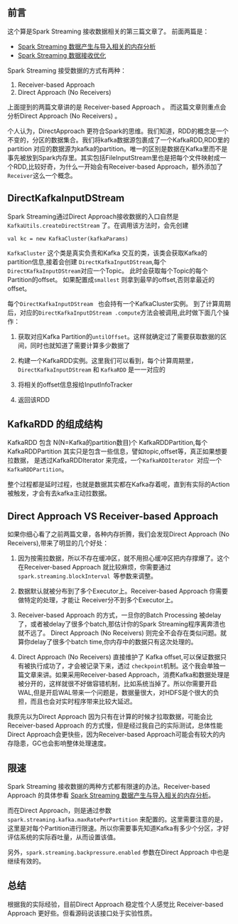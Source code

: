 ## 前言
这个算是Spark Streaming 接收数据相关的第三篇文章了。 前面两篇是：

*  [Spark Streaming 数据产生与导入相关的内存分析](http://www.jianshu.com/p/9e44d3fd62af)
* [Spark Streaming 数据接收优化](http://www.jianshu.com/p/a1526fbb2be4)

Spark Streaming 接受数据的方式有两种：

1. Receiver-based Approach
2. Direct Approach (No Receivers)

上面提到的两篇文章讲的是 Receiver-based Approach 。 而这篇文章则重点会分析Direct Approach (No Receivers) 。

个人认为，DirectApproach 更符合Spark的思维。我们知道，RDD的概念是一个不变的，分区的数据集合。我们将kafka数据源包裹成了一个KafkaRDD,RDD里的partition 对应的数据源为kafka的partition。唯一的区别是数据在Kafka里而不是事先被放到Spark内存里。其实包括FileInputStream里也是把每个文件映射成一个RDD,比较好奇，为什么一开始会有Receiver-based Approach，额外添加了`Receiver`这么一个概念。


## DirectKafkaInputDStream

Spark Streaming通过Direct Approach接收数据的入口自然是`KafkaUtils.createDirectStream` 了。在调用该方法时，会先创建

    val kc = new KafkaCluster(kafkaParams)

`KafkaCluster` 这个类是真实负责和Kafka 交互的类，该类会获取Kafka的partition信息,接着会创建 `DirectKafkaInputDStream`,每个`DirectKafkaInputDStream`对应一个Topic。 此时会获取每个Topic的每个Partition的offset。 如果配置成`smallest` 则拿到最早的offset,否则拿最近的offset。

每个`DirectKafkaInputDStream ` 也会持有一个KafkaCluster实例。
到了计算周期后，对应的`DirectKafkaInputDStream .compute`方法会被调用,此时做下面几个操作：

1. 获取对应Kafka Partition的`untilOffset`。这样就确定过了需要获取数据的区间，同时也就知道了需要计算多少数据了

2. 构建一个KafkaRDD实例。这里我们可以看到，每个计算周期里，`DirectKafkaInputDStream` 和 `KafkaRDD` 是一一对应的

3. 将相关的offset信息报给InputInfoTracker

4. 返回该RDD

## KafkaRDD 的组成结构

KafkaRDD 包含 N(N=Kafka的partition数目)个 KafkaRDDPartition,每个KafkaRDDPartition 其实只是包含一些信息，譬如topic,offset等，真正如果想要拉数据， 是透过KafkaRDDIterator 来完成，一个`KafkaRDDIterator `对应一个 `KafkaRDDPartition`。

整个过程都是延时过程，也就是数据其实都在Kafka存着呢，直到有实际的Action被触发，才会有去kafka主动拉数据。

##  Direct Approach VS Receiver-based Approach  

如果你细心看了之前两篇文章，各种内存折腾，我们会发现Direct Approach (No Receivers),带来了明显的几个好处：

1. 因为按需拉数据，所以不存在缓冲区，就不用担心缓冲区把内存撑爆了。这个在Receiver-based Approach 就比较麻烦，你需要通过`spark.streaming.blockInterval `等参数来调整。

2. 数据默认就被分布到了多个Executor上。Receiver-based Approach 你需要做特定的处理，才能让 Receiver分不到多个Executor上。

3. Receiver-based Approach 的方式，一旦你的Batch Processing 被delay了，或者被delay了很多个batch,那估计你的Spark Streaming程序离奔溃也就不远了。 Direct Approach (No Receivers) 则完全不会存在类似问题。就算你delay了很多个batch time,你内存中的数据只有这次处理的。

4. Direct Approach (No Receivers) 直接维护了 Kafka offset,可以保证数据只有被执行成功了，才会被记录下来，透过 `checkpoint`机制。这个我会单独一篇文章来讲。如果采用Receiver-based Approach，消费Kafka和数据处理是被分开的，这样就很不好做容错机制，比如系统当掉了。所以你需要开启WAL,但是开启WAL带来一个问题是，数据量很大，对HDFS是个很大的负担，而且也会对实时程序带来比较大延迟。 

我原先以为Direct Approach 因为只有在计算的时候才拉取数据，可能会比Receiver-based Approach 的方式慢，但是经过我自己的实际测试，总体性能 Direct Approach会更快些，因为Receiver-based Approach可能会有较大的内存隐患，GC也会影响整体处理速度。

## 限速

Spark Streaming 接收数据的两种方式都有限速的办法。Receiver-based Approach 的具体参看  [Spark Streaming 数据产生与导入相关的内存分析](http://www.jianshu.com/p/9e44d3fd62af)。

而在Direct Approach，则是通过参数 `spark.streaming.kafka.maxRatePerPartition` 来配置的。这里需要注意的是，这里是对每个Partition进行限速。所以你需要事先知道Kafka有多少个分区，才好评估系统的实际吞吐量，从而设置该值。

另外，`spark.streaming.backpressure.enabled` 参数在Direct Approach 中也是继续有效的。

## 总结

根据我的实际经验，目前Direct Approach 稳定性个人感觉比 Receiver-based Approach 更好些。但看源码说该接口处于实验性质。
